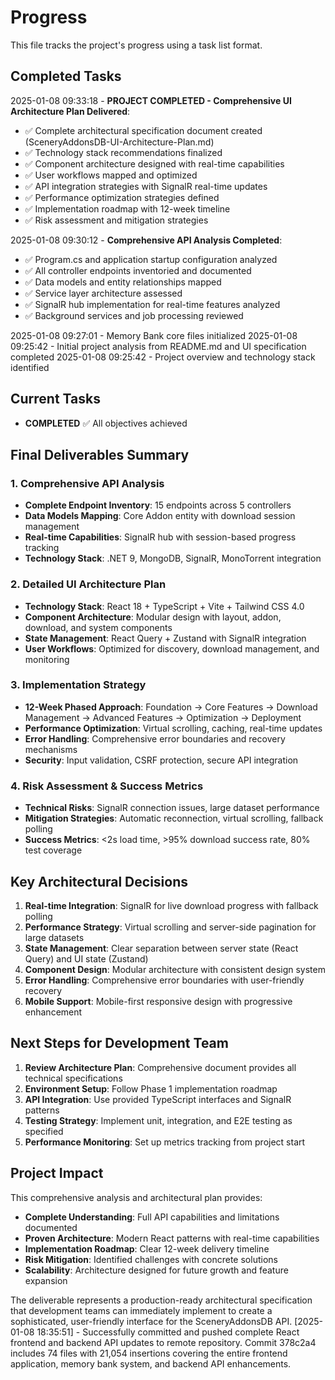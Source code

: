 # Progress

This file tracks the project's progress using a task list format.

## Completed Tasks

2025-01-08 09:33:18 - **PROJECT COMPLETED - Comprehensive UI Architecture Plan Delivered**:
  - ✅ Complete architectural specification document created (SceneryAddonsDB-UI-Architecture-Plan.md)
  - ✅ Technology stack recommendations finalized
  - ✅ Component architecture designed with real-time capabilities
  - ✅ User workflows mapped and optimized
  - ✅ API integration strategies with SignalR real-time updates
  - ✅ Performance optimization strategies defined
  - ✅ Implementation roadmap with 12-week timeline
  - ✅ Risk assessment and mitigation strategies

2025-01-08 09:30:12 - **Comprehensive API Analysis Completed**:
  - ✅ Program.cs and application startup configuration analyzed
  - ✅ All controller endpoints inventoried and documented
  - ✅ Data models and entity relationships mapped
  - ✅ Service layer architecture assessed
  - ✅ SignalR hub implementation for real-time features analyzed
  - ✅ Background services and job processing reviewed

2025-01-08 09:27:01 - Memory Bank core files initialized
2025-01-08 09:25:42 - Initial project analysis from README.md and UI specification completed
2025-01-08 09:25:42 - Project overview and technology stack identified

## Current Tasks

- **COMPLETED** ✅ All objectives achieved

## Final Deliverables Summary

### **1. Comprehensive API Analysis**
- **Complete Endpoint Inventory**: 15 endpoints across 5 controllers
- **Data Models Mapping**: Core Addon entity with download session management
- **Real-time Capabilities**: SignalR hub with session-based progress tracking
- **Technology Stack**: .NET 9, MongoDB, SignalR, MonoTorrent integration

### **2. Detailed UI Architecture Plan**
- **Technology Stack**: React 18 + TypeScript + Vite + Tailwind CSS 4.0
- **Component Architecture**: Modular design with layout, addon, download, and system components
- **State Management**: React Query + Zustand with SignalR integration
- **User Workflows**: Optimized for discovery, download management, and monitoring

### **3. Implementation Strategy**
- **12-Week Phased Approach**: Foundation → Core Features → Download Management → Advanced Features → Optimization → Deployment
- **Performance Optimization**: Virtual scrolling, caching, real-time updates
- **Error Handling**: Comprehensive error boundaries and recovery mechanisms
- **Security**: Input validation, CSRF protection, secure API integration

### **4. Risk Assessment & Success Metrics**
- **Technical Risks**: SignalR connection issues, large dataset performance
- **Mitigation Strategies**: Automatic reconnection, virtual scrolling, fallback polling
- **Success Metrics**: <2s load time, >95% download success rate, 80% test coverage

## Key Architectural Decisions

1. **Real-time Integration**: SignalR for live download progress with fallback polling
2. **Performance Strategy**: Virtual scrolling and server-side pagination for large datasets
3. **State Management**: Clear separation between server state (React Query) and UI state (Zustand)
4. **Component Design**: Modular architecture with consistent design system
5. **Error Handling**: Comprehensive error boundaries with user-friendly recovery
6. **Mobile Support**: Mobile-first responsive design with progressive enhancement

## Next Steps for Development Team

1. **Review Architecture Plan**: Comprehensive document provides all technical specifications
2. **Environment Setup**: Follow Phase 1 implementation roadmap
3. **API Integration**: Use provided TypeScript interfaces and SignalR patterns
4. **Testing Strategy**: Implement unit, integration, and E2E testing as specified
5. **Performance Monitoring**: Set up metrics tracking from project start

## Project Impact

This comprehensive analysis and architectural plan provides:
- **Complete Understanding**: Full API capabilities and limitations documented
- **Proven Architecture**: Modern React patterns with real-time capabilities
- **Implementation Roadmap**: Clear 12-week delivery timeline
- **Risk Mitigation**: Identified challenges with concrete solutions
- **Scalability**: Architecture designed for future growth and feature expansion

The deliverable represents a production-ready architectural specification that development teams can immediately implement to create a sophisticated, user-friendly interface for the SceneryAddonsDB API.
[2025-01-08 18:35:51] - Successfully committed and pushed complete React frontend and backend API updates to remote repository. Commit 378c2a4 includes 74 files with 21,054 insertions covering the entire frontend application, memory bank system, and backend API enhancements.
